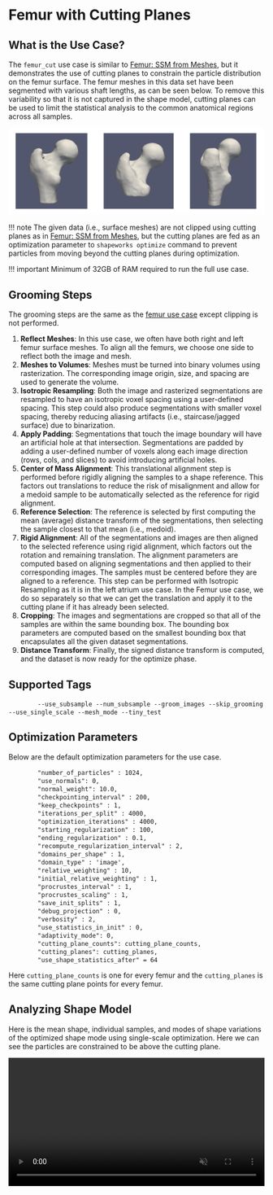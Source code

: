 # Femur with Cutting Planes

## What is the Use Case?

The `femur_cut` use case is similar to [Femur: SSM from Meshes](femur.md), but it demonstrates the use of cutting planes to constrain the particle distribution on the femur surface. The femur meshes in this data set have been segmented with various shaft lengths, as can be seen below. To remove this variability so that it is not captured in the shape model, cutting planes can be used to limit the statistical analysis to the common anatomical regions across all samples.

![Femur Lengths](../img/use-cases/femurLengths.png)

!!! note
    The given data (i.e., surface meshes) are not clipped using cutting planes as in [Femur: SSM from Meshes](femur.md), but the cutting planes are fed as an optimization parameter to `shapeworks optimize` command to prevent particles from moving beyond the cutting planes during optimization.

!!! important 
    Minimum of 32GB of RAM required to run the full use case.

## Grooming Steps

The grooming steps are the same as the [femur use case](femur.md) except clipping is not performed.

1. **Reflect Meshes**: In this use case, we often have both right and left femur surface meshes. To align all the femurs, we choose one side to reflect both the image and mesh.
2. **Meshes to Volumes**: Meshes must be turned into binary volumes using rasterization. The corresponding image origin, size, and spacing are used to generate the volume. 
3. **Isotropic Resampling**: Both the image and rasterized segmentations are resampled to have an isotropic voxel spacing using a user-defined spacing. This step could also produce segmentations with smaller voxel spacing, thereby reducing aliasing artifacts (i.e., staircase/jagged surface) due to binarization. 
4. **Apply Padding**: Segmentations that touch the image boundary will have an artificial hole at that intersection. Segmentations are padded by adding a user-defined number of voxels along each image direction (rows, cols, and slices) to avoid introducing artificial holes.
5. **Center of Mass Alignment**: This translational alignment step is performed before rigidly aligning the samples to a shape reference. This factors out translations to reduce the risk of misalignment and allow for a medoid sample to be automatically selected as the reference for rigid alignment. 
6. **Reference Selection**: The reference is selected by first computing the mean (average) distance transform of the segmentations, then selecting the sample closest to that mean (i.e., medoid).
7. **Rigid Alignment**: All of the segmentations and images are then aligned to the selected reference using rigid alignment, which factors out the rotation and remaining translation. The alignment parameters are computed based on aligning segmentations and then applied to their corresponding images. The samples must be centered before they are aligned to a reference. This step can be performed with Isotropic Resampling as it is in the left atrium use case. In the Femur use case, we do so separately so that we can get the translation and apply it to the cutting plane if it has already been selected.
8. **Cropping**: The images and segmentations are cropped so that all of the samples are within the same bounding box. The bounding box parameters are computed based on the smallest bounding box that encapsulates all the given dataset segmentations.
9. **Distance Transform**: Finally, the signed distance transform is computed, and the dataset is now ready for the optimize phase.

## Supported Tags

``` 
        --use_subsample --num_subsample --groom_images --skip_grooming --use_single_scale --mesh_mode --tiny_test
``` 

## Optimization Parameters

Below are the default optimization parameters for the use case.
```        
        "number_of_particles" : 1024,
        "use_normals": 0,
        "normal_weight": 10.0,
        "checkpointing_interval" : 200,
        "keep_checkpoints" : 1,
        "iterations_per_split" : 4000,
        "optimization_iterations" : 4000,
        "starting_regularization" : 100,
        "ending_regularization" : 0.1,
        "recompute_regularization_interval" : 2,
        "domains_per_shape" : 1,
        "domain_type" : 'image',
        "relative_weighting" : 10,
        "initial_relative_weighting" : 1,
        "procrustes_interval" : 1,
        "procrustes_scaling" : 1,
        "save_init_splits" : 1,
        "debug_projection" : 0,
        "verbosity" : 2,
        "use_statistics_in_init" : 0,
        "adaptivity_mode": 0,
        "cutting_plane_counts": cutting_plane_counts,
        "cutting_planes": cutting_planes,
        "use_shape_statistics_after" = 64
```

Here `cutting_plane_counts` is one for every femur and the `cutting_planes` is the same cutting plane points for every femur.

## Analyzing Shape Model        

Here is the mean shape, individual samples, and modes of shape variations of the optimized shape mode using single-scale optimization. Here we can see the particles are constrained to be above the cutting plane.

<p><video src="https://sci.utah.edu/~shapeworks/doc-resources/mp4s/femur_cut.mp4" autoplay muted loop controls style="width:100%"></p>

